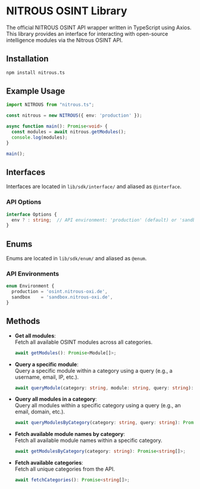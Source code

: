 # NITROUS OSINT Library

The official NITROUS OSINT API wrapper written in TypeScript using Axios. This library provides an interface for interacting with open-source intelligence modules via the Nitrous OSINT API.

## Installation

```bash
npm install nitrous.ts
```

## Example Usage

```typescript
import NITROUS from "nitrous.ts";

const nitrous = new NITROUS({ env: 'production' });

async function main(): Promise<void> {
  const modules = await nitrous.getModules();
  console.log(modules);
}

main();
```

## Interfaces

Interfaces are located in `lib/sdk/interface/` and aliased as `@interface`.

### API Options

```typescript
interface Options {
  env ? : string;  // API environment: 'production' (default) or 'sandbox'
}
```

## Enums

Enums are located in `lib/sdk/enum/` and aliased as `@enum`.

### API Environments

```typescript
enum Environment {
  production = 'osint.nitrous-oxi.de',
  sandbox    = 'sandbox.nitrous-oxi.de',
}
```

## Methods

- **Get all modules**:  
  Fetch all available OSINT modules across all categories.

  ```typescript
  await getModules(): Promise<Module[]>;
  ```

- **Query a specific module**:  
  Query a specific module within a category using a query (e.g., a username, email, IP, etc.).

  ```typescript
  await queryModule(category: string, module: string, query: string): Promise<any>;
  ```

- **Query all modules in a category**:  
  Query all modules within a specific category using a query (e.g., an email, domain, etc.).

  ```typescript
  await queryModulesByCategory(category: string, query: string): Promise<any>;
  ```

- **Fetch available module names by category**:  
  Fetch all available module names within a specific category.

  ```typescript
  await getModulesByCategory(category: string): Promise<string[]>;
  ```

- **Fetch available categories**:  
  Fetch all unique categories from the API.

  ```typescript
  await fetchCategories(): Promise<string[]>;
  ```